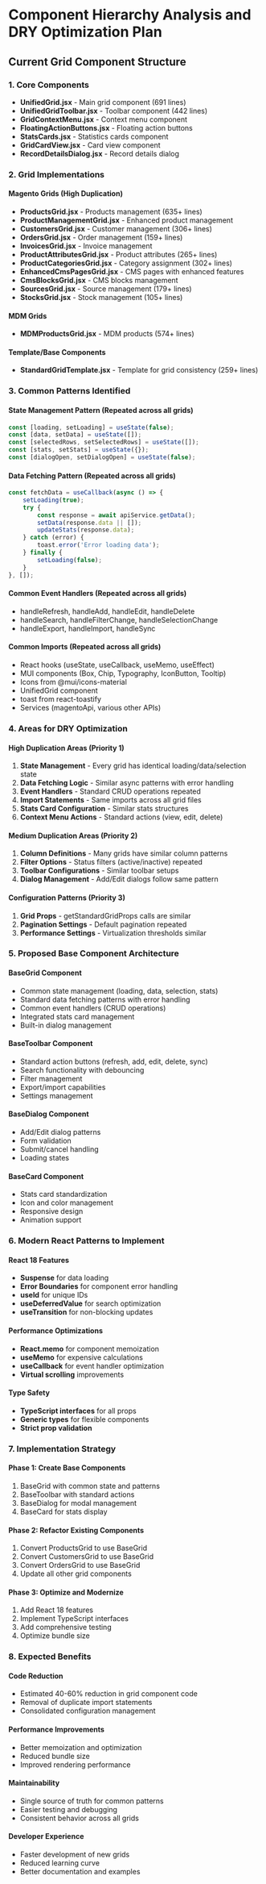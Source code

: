 # Component Hierarchy Analysis and DRY Optimization Plan

## Current Grid Component Structure

### 1. Core Components
- **UnifiedGrid.jsx** - Main grid component (691 lines)
- **UnifiedGridToolbar.jsx** - Toolbar component (442 lines)
- **GridContextMenu.jsx** - Context menu component
- **FloatingActionButtons.jsx** - Floating action buttons
- **StatsCards.jsx** - Statistics cards component
- **GridCardView.jsx** - Card view component
- **RecordDetailsDialog.jsx** - Record details dialog

### 2. Grid Implementations

#### Magento Grids (High Duplication)
- **ProductsGrid.jsx** - Products management (635+ lines)
- **ProductManagementGrid.jsx** - Enhanced product management
- **CustomersGrid.jsx** - Customer management (306+ lines)
- **OrdersGrid.jsx** - Order management (159+ lines)
- **InvoicesGrid.jsx** - Invoice management
- **ProductAttributesGrid.jsx** - Product attributes (265+ lines)
- **ProductCategoriesGrid.jsx** - Category assignment (302+ lines)
- **EnhancedCmsPagesGrid.jsx** - CMS pages with enhanced features
- **CmsBlocksGrid.jsx** - CMS blocks management
- **SourcesGrid.jsx** - Source management (179+ lines)
- **StocksGrid.jsx** - Stock management (105+ lines)

#### MDM Grids
- **MDMProductsGrid.jsx** - MDM products (574+ lines)

#### Template/Base Components
- **StandardGridTemplate.jsx** - Template for grid consistency (259+ lines)

### 3. Common Patterns Identified

#### State Management Pattern (Repeated across all grids)
```javascript
const [loading, setLoading] = useState(false);
const [data, setData] = useState([]);
const [selectedRows, setSelectedRows] = useState([]);
const [stats, setStats] = useState({});
const [dialogOpen, setDialogOpen] = useState(false);
```

#### Data Fetching Pattern (Repeated across all grids)
```javascript
const fetchData = useCallback(async () => {
    setLoading(true);
    try {
        const response = await apiService.getData();
        setData(response.data || []);
        updateStats(response.data);
    } catch (error) {
        toast.error('Error loading data');
    } finally {
        setLoading(false);
    }
}, []);
```

#### Common Event Handlers (Repeated across all grids)
- handleRefresh, handleAdd, handleEdit, handleDelete
- handleSearch, handleFilterChange, handleSelectionChange
- handleExport, handleImport, handleSync

#### Common Imports (Repeated across all grids)
- React hooks (useState, useCallback, useMemo, useEffect)
- MUI components (Box, Chip, Typography, IconButton, Tooltip)
- Icons from @mui/icons-material
- UnifiedGrid component
- toast from react-toastify
- Services (magentoApi, various other APIs)

### 4. Areas for DRY Optimization

#### High Duplication Areas (Priority 1)
1. **State Management** - Every grid has identical loading/data/selection state
2. **Data Fetching Logic** - Similar async patterns with error handling
3. **Event Handlers** - Standard CRUD operations repeated
4. **Import Statements** - Same imports across all grid files
5. **Stats Card Configuration** - Similar stats structures
6. **Context Menu Actions** - Standard actions (view, edit, delete)

#### Medium Duplication Areas (Priority 2)
1. **Column Definitions** - Many grids have similar column patterns
2. **Filter Options** - Status filters (active/inactive) repeated
3. **Toolbar Configurations** - Similar toolbar setups
4. **Dialog Management** - Add/Edit dialogs follow same pattern

#### Configuration Patterns (Priority 3)
1. **Grid Props** - getStandardGridProps calls are similar
2. **Pagination Settings** - Default pagination repeated
3. **Performance Settings** - Virtualization thresholds similar

### 5. Proposed Base Component Architecture

#### BaseGrid Component
- Common state management (loading, data, selection, stats)
- Standard data fetching patterns with error handling
- Common event handlers (CRUD operations)
- Integrated stats card management
- Built-in dialog management

#### BaseToolbar Component
- Standard action buttons (refresh, add, edit, delete, sync)
- Search functionality with debouncing
- Filter management
- Export/import capabilities
- Settings management

#### BaseDialog Component
- Add/Edit dialog patterns
- Form validation
- Submit/cancel handling
- Loading states

#### BaseCard Component
- Stats card standardization
- Icon and color management
- Responsive design
- Animation support

### 6. Modern React Patterns to Implement

#### React 18 Features
- **Suspense** for data loading
- **Error Boundaries** for component error handling
- **useId** for unique IDs
- **useDeferredValue** for search optimization
- **useTransition** for non-blocking updates

#### Performance Optimizations
- **React.memo** for component memoization
- **useMemo** for expensive calculations
- **useCallback** for event handler optimization
- **Virtual scrolling** improvements

#### Type Safety
- **TypeScript interfaces** for all props
- **Generic types** for flexible components
- **Strict prop validation**

### 7. Implementation Strategy

#### Phase 1: Create Base Components
1. BaseGrid with common state and patterns
2. BaseToolbar with standard actions
3. BaseDialog for modal management
4. BaseCard for stats display

#### Phase 2: Refactor Existing Components
1. Convert ProductsGrid to use BaseGrid
2. Convert CustomersGrid to use BaseGrid
3. Convert OrdersGrid to use BaseGrid
4. Update all other grid components

#### Phase 3: Optimize and Modernize
1. Add React 18 features
2. Implement TypeScript interfaces
3. Add comprehensive testing
4. Optimize bundle size

### 8. Expected Benefits

#### Code Reduction
- Estimated 40-60% reduction in grid component code
- Removal of duplicate import statements
- Consolidated configuration management

#### Performance Improvements
- Better memoization and optimization
- Reduced bundle size
- Improved rendering performance

#### Maintainability
- Single source of truth for common patterns
- Easier testing and debugging
- Consistent behavior across all grids

#### Developer Experience
- Faster development of new grids
- Reduced learning curve
- Better documentation and examples